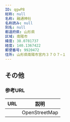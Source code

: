 ```yaml
---
ID: qgwP8
総称: null
名称: 融通神社
名称読み: null
別名: null
都道府県: 山形県
区域: 南陽市
緯度: 38.0781737
経度: 140.1367422
郵便番号: 9920472
住所: 山形県南陽市宮内３７０７−１
---
```


## その他

### 参考URL

| URL | 説明          |
| --- | ------------- |
|     | OpenStreetMap |
